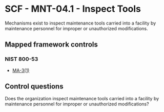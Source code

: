 # SCF - MNT-04.1 - Inspect Tools
Mechanisms exist to inspect maintenance tools carried into a facility by maintenance personnel for improper or unauthorized modifications. 
## Mapped framework controls
### NIST 800-53
- [MA-3(1)](../nist80053/ma-3-1.md)
  
## Control questions
Does the organization inspect maintenance tools carried into a facility by maintenance personnel for improper or unauthorized modifications? 
  